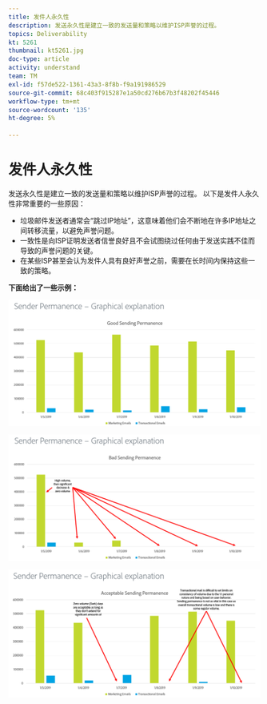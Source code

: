 ```yaml
---
title: 发件人永久性
description: 发送永久性是建立一致的发送量和策略以维护ISP声誉的过程。
topics: Deliverability
kt: 5261
thumbnail: kt5261.jpg
doc-type: article
activity: understand
team: TM
exl-id: f57de522-1361-43a3-8f8b-f9a191986529
source-git-commit: 68c403f915287e1a50cd276b67b3f48202f45446
workflow-type: tm+mt
source-wordcount: '135'
ht-degree: 5%

---
```


# 发件人永久性

发送永久性是建立一致的发送量和策略以维护ISP声誉的过程。 以下是发件人永久性非常重要的一些原因：

* 垃圾邮件发送者通常会“跳过IP地址”，这意味着他们会不断地在许多IP地址之间转移流量，以避免声誉问题。
* 一致性是向ISP证明发送者信誉良好且不会试图绕过任何由于发送实践不佳而导致的声誉问题的关键。
* 在某些ISP甚至会认为发件人具有良好声誉之前，需要在长时间内保持这些一致的策略。

**下面给出了一些示例：**

![良好的发送永久性](assets/Sender_Permanence_1.png)

![发送永久性错误](assets/Sender_Permanence_2.png)

![可接受的发送永久性](assets/Sender_Permanence_3.png)
